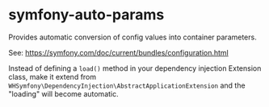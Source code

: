 # symfony-auto-params
 Provides automatic conversion of config values into container parameters.

 See: https://symfony.com/doc/current/bundles/configuration.html

 Instead of defining a `load()` method in your dependency injection Extension class, make it extend from `WHSymfony\DependencyInjection\AbstractApplicationExtension` and the "loading" will become automatic.
